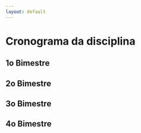 ```yaml
---
layout: default
---
```


# [](#header-1) Cronograma da disciplina

## [](#header-2) 1o Bimestre

## [](#header-2) 2o Bimestre

## [](#header-2) 3o Bimestre

## [](#header-2) 4o Bimestre